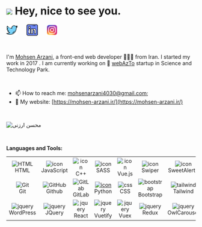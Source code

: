 <h1><img src="https://emojis.slackmojis.com/emojis/images/1531849430/4246/blob-sunglasses.gif?1531849430" width="30"/> Hey, nice to see you.</h1>

<p align="left">
<a href="https://twitter.com/mohsen_arzanii" target="_blank"><img height="30" src="https://raw.githubusercontent.com/AbhishekMaira10/AbhishekMaira10/master/Resources/png/twitter.png?raw=true"></a>&nbsp;&nbsp;&nbsp;&nbsp;&nbsp;
<a href="https://www.linkedin.com/in/Mohsen-Arzanii/" target="_blank"><img height="30" src="https://raw.githubusercontent.com/AbhishekMaira10/AbhishekMaira10/master/linkedin.png?raw=true"></a>&nbsp;&nbsp;&nbsp;&nbsp;&nbsp;
<a href="https://www.instagram.com/Arzani.Mohsen/" target="_blank"><img height="30" src="https://raw.githubusercontent.com/AbhishekMaira10/AbhishekMaira10/master/Resources/png/instagram.png?raw=true"></a>&nbsp;&nbsp;&nbsp;&nbsp;&nbsp;
</p>

<br>

I'm [Mohsen Arzani](https://mohsen-arzani.ir/), a front-end web developer 👨🏻‍💻 from Iran. I started my work in 2017 . I am currently working on 🔭 <a href="https://webazto.ir">webAzTo</a> startup in Science and Technology Park.

<br>


 - 📫 How to reach me: [mohsenarzani4030@gmail.com](mailto:mohsenarzani4030@gmail.com);
 - 🔗 My website: [https://mohsen-arzani.ir/](https://mohsen-arzani.ir/)
 
 <br>

 <p align="left"> <img src="https://komarev.com/ghpvc/?username=Mohsen-Arzanii" alt="محسن ارزنی" /> </p>
 
 </br>

**Languages and Tools:**
<br>

<table>
    <tr>
      <td align="center"  width="96">
          <img src="https://skillicons.dev/icons?i=html" width="48" height="48" alt="HTML" />
        <br>HTML
      </td>
      <td align="center" width="96">
          <img src="https://user-images.githubusercontent.com/79720505/202838415-4f8642c2-6920-45f3-b508-117c58ade453.png" alt="icon" width="65" height="65" />
        <br>JavaScript
      </td>
      <td align="center" width="96">
          <img src="https://user-images.githubusercontent.com/79720505/202838444-4e532448-03f1-4ec6-aada-a16ed7525df7.png" alt="icon" width="65" height="65" />
        <br>C++
      </td>
      <td align="center" width="96">
          <img src="https://user-images.githubusercontent.com/79720505/202834272-158dd64b-901b-4eef-afe9-f9b69c4650a2.png" alt="icon" width="65" height="65" />
        <br>SASS
      </td>
      <td align="center" width="96">
          <img src="https://user-images.githubusercontent.com/79720505/202834351-5ada02b7-ace4-4a66-9cf0-fdbb0efd2e3d.png" alt="icon" width="65" height="65" />
        <br>Vue.js
      </td>
      <td align="center" width="96">
          <img src="https://user-images.githubusercontent.com/79720505/202835094-ce779723-c84c-4bcc-b0e7-a73b1cbe3350.svg" alt="icon" width="65" height="65" />
        <br>Swiper
      </td>
     <td align="center" width="96">
          <img src="https://user-images.githubusercontent.com/79720505/202835187-7a906c9a-aaaf-4d77-8edf-bab59b887be1.png" alt="icon" width="65" height="65" />
        <br>SweetAlert2
      </td>
    </tr>
    <tr>
      <td align="center" width="96"> 
          <img src="https://user-images.githubusercontent.com/25181517/192108372-f71d70ac-7ae6-4c0d-8395-51d8870c2ef0.png" width="48" height="48" alt="Git" />
        <br>Git
      </td>
      <td align="center" width="96">
          <img src="https://user-images.githubusercontent.com/25181517/192108374-8da61ba1-99ec-41d7-80b8-fb2f7c0a4948.png" width="48" height="48" alt="GitHub" />
        <br>Github
      </td>
      <td align="center"  width="96">
          <img src="https://user-images.githubusercontent.com/25181517/192108376-c675d39b-90f6-4073-bde6-5a9291644657.png" width="48" height="48" alt="GitLab" />
        <br>GitLab
      </td>
      <td align="center" width="96">
        <a href="#macropower-tech">
          <img src="https://user-images.githubusercontent.com/79720505/202838390-0fde430c-b213-4993-b188-db5a76cf5670.png" alt="icon" width="65" height="65" />
        </a>
        <br>Python
      </td>
      <td align="center" width="96">
          <img src="https://skillicons.dev/icons?i=css" width="48" height="48" alt="css" />
        <br>CSS
      </td>
      <td align="center"  width="96">
          <img src="https://skillicons.dev/icons?i=bootstrap" width="48" height="48" alt="bootstrap" />
        <br>Bootstrap
      </td>
      <td align="center" width="96">
          <img src="https://skillicons.dev/icons?i=tailwind" width="48" height="48" alt="tailwind" />
        <br>Tailwind
      </td>
    </tr>
   <tr>
     <td align="center" width="96">
          <img src="https://user-images.githubusercontent.com/79720505/202834512-43fd2846-e33e-4c7a-8760-9e27b6638996.png" width="48" height="48" alt="jquery" />
        <br>WordPress
      </td>
      <td align="center" width="96">
          <img src="https://skillicons.dev/icons?i=jquery" width="48" height="48" alt="jquery" />
        <br>JQuery
      </td> 
     <td align="center" width="96">
         <img src="https://user-images.githubusercontent.com/79720505/202834631-e3b8c987-af9f-41c3-bd99-41064e953044.png" width="48" height="48" alt="jquery" />
       <br>React
     </td>
    <td align="center" width="96">
         <img src="https://user-images.githubusercontent.com/79720505/202834902-454d49dd-6b4c-4355-ac31-9bcafacb2e3f.png" width="48" height="48" alt="jquery" />
       <br>Vuetify
     </td>
    <td align="center" width="96">
         <img src="https://user-images.githubusercontent.com/79720505/202835014-ac78fe60-0076-4e6a-b7cc-c450cf2736d0.png" width="48" height="48" alt="jquery" />
       <br>Vuex
     </td>
    <td align="center" width="96">
         <img src="https://user-images.githubusercontent.com/79720505/202835036-7f86cb44-36c4-4da5-870a-c0ed6ae72d72.png" width="48" height="48" alt="jquery" />
       <br>Redux
     </td>
    <td align="center" width="96">
         <img src="https://user-images.githubusercontent.com/79720505/202835047-5b3a6c64-1f68-439a-9f12-b9ce392f67ae.png" width="48" height="48" alt="jquery" />
       <br>OwlCarousel
     </td>
   </tr>
</table>
